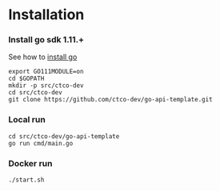 # Installation

### Install go sdk 1.11.+

See how to [install go](https://golang.org/doc/install#install)

```
export GO111MODULE=on
cd $GOPATH
mkdir -p src/ctco-dev
cd src/ctco-dev
git clone https://github.com/ctco-dev/go-api-template.git
```

### Local run
```
cd src/ctco-dev/go-api-template
go run cmd/main.go
```

### Docker run 
```
./start.sh
```